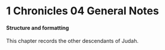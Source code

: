 # 1 Chronicles 04 General Notes

#### Structure and formatting

This chapter records the other descendants of Judah.
